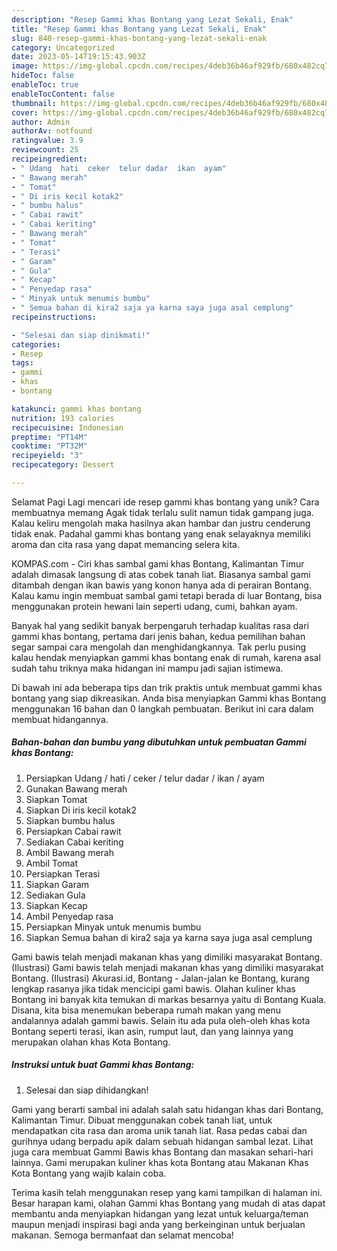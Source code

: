 ```yaml
---
description: "Resep Gammi khas Bontang yang Lezat Sekali, Enak"
title: "Resep Gammi khas Bontang yang Lezat Sekali, Enak"
slug: 840-resep-gammi-khas-bontang-yang-lezat-sekali-enak
category: Uncategorized
date: 2023-05-14T19:15:43.903Z
image: https://img-global.cpcdn.com/recipes/4deb36b46af929fb/680x482cq70/gammi-khas-bontang-foto-resep-utama.jpg
hideToc: false
enableToc: true
enableTocContent: false
thumbnail: https://img-global.cpcdn.com/recipes/4deb36b46af929fb/680x482cq70/gammi-khas-bontang-foto-resep-utama.jpg
cover: https://img-global.cpcdn.com/recipes/4deb36b46af929fb/680x482cq70/gammi-khas-bontang-foto-resep-utama.jpg
author: Admin
authorAv: notfound
ratingvalue: 3.9
reviewcount: 25
recipeingredient:
- " Udang  hati  ceker  telur dadar  ikan  ayam"
- " Bawang merah"
- " Tomat"
- " Di iris kecil kotak2"
- " bumbu halus"
- " Cabai rawit"
- " Cabai keriting"
- " Bawang merah"
- " Tomat"
- " Terasi"
- " Garam"
- " Gula"
- " Kecap"
- " Penyedap rasa"
- " Minyak untuk menumis bumbu"
- " Semua bahan di kira2 saja ya karna saya juga asal cemplung"
recipeinstructions:

- "Selesai dan siap dinikmati!"
categories:
- Resep
tags:
- gammi
- khas
- bontang

katakunci: gammi khas bontang 
nutrition: 193 calories
recipecuisine: Indonesian
preptime: "PT14M"
cooktime: "PT32M"
recipeyield: "3"
recipecategory: Dessert

---
```



Selamat Pagi Lagi mencari ide resep gammi khas bontang yang unik? Cara membuatnya memang Agak tidak terlalu sulit namun tidak gampang juga. Kalau keliru mengolah maka hasilnya akan hambar dan justru cenderung tidak enak. Padahal gammi khas bontang yang enak selayaknya memiliki aroma dan cita rasa yang dapat memancing selera kita.


KOMPAS.com - Ciri khas sambal gami khas Bontang, Kalimantan Timur adalah dimasak langsung di atas cobek tanah liat. Biasanya sambal gami ditambah dengan ikan bawis yang konon hanya ada di perairan Bontang. Kalau kamu ingin membuat sambal gami tetapi berada di luar Bontang, bisa menggunakan protein hewani lain seperti udang, cumi, bahkan ayam.

Banyak hal yang sedikit banyak berpengaruh terhadap kualitas rasa dari gammi khas bontang, pertama dari jenis bahan, kedua pemilihan bahan segar sampai cara mengolah dan menghidangkannya. Tak perlu pusing kalau hendak menyiapkan gammi khas bontang enak di rumah, karena asal sudah tahu triknya maka hidangan ini mampu jadi sajian istimewa.


Di bawah ini ada beberapa tips dan trik praktis untuk membuat gammi khas bontang yang siap dikreasikan. Anda bisa menyiapkan Gammi khas Bontang menggunakan 16 bahan dan 0 langkah pembuatan. Berikut ini cara dalam membuat hidangannya.

<!--inarticleads1-->

##### Bahan-bahan dan bumbu yang dibutuhkan untuk pembuatan Gammi khas Bontang:

1. Persiapkan  Udang / hati / ceker / telur dadar / ikan / ayam
1. Gunakan  Bawang merah
1. Siapkan  Tomat
1. Siapkan  Di iris kecil kotak2
1. Siapkan  bumbu halus
1. Persiapkan  Cabai rawit
1. Sediakan  Cabai keriting
1. Ambil  Bawang merah
1. Ambil  Tomat
1. Persiapkan  Terasi
1. Siapkan  Garam
1. Sediakan  Gula
1. Siapkan  Kecap
1. Ambil  Penyedap rasa
1. Persiapkan  Minyak untuk menumis bumbu
1. Siapkan  Semua bahan di kira2 saja ya karna saya juga asal cemplung


Gami bawis telah menjadi makanan khas yang dimiliki masyarakat Bontang. (Ilustrasi) Gami bawis telah menjadi makanan khas yang dimiliki masyarakat Bontang. (Ilustrasi) Akurasi.id, Bontang - Jalan-jalan ke Bontang, kurang lengkap rasanya jika tidak mencicipi gami bawis. Olahan kuliner khas Bontang ini banyak kita temukan di markas besarnya yaitu di Bontang Kuala. Disana, kita bisa menemukan beberapa rumah makan yang menu andalannya adalah gammi bawis. Selain itu ada pula oleh-oleh khas kota Bontang seperti terasi, ikan asin, rumput laut, dan yang lainnya yang merupakan olahan khas Kota Bontang. 

<!--inarticleads2-->

##### Instruksi untuk buat Gammi khas Bontang:


1. Selesai dan siap dihidangkan!

Gami yang berarti sambal ini adalah salah satu hidangan khas dari Bontang, Kalimantan Timur. Dibuat menggunakan cobek tanah liat, untuk mendapatkan cita rasa dan aroma unik tanah liat. Rasa pedas cabai dan gurihnya udang berpadu apik dalam sebuah hidangan sambal lezat. Lihat juga cara membuat Gammi Bawis khas Bontang dan masakan sehari-hari lainnya. Gami merupakan kuliner khas kota Bontang atau Makanan Khas Kota Bontang yang wajib kalain coba. 

Terima kasih telah menggunakan resep yang kami tampilkan di halaman ini. Besar harapan kami, olahan Gammi khas Bontang yang mudah di atas dapat membantu anda menyiapkan hidangan yang lezat untuk keluarga/teman maupun menjadi inspirasi bagi anda yang berkeinginan untuk berjualan makanan. Semoga bermanfaat dan selamat mencoba!
